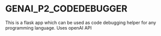 # GENAI_P2_CODEDEBUGGER
This is a flask app which can be used as code debugging helper for any programming language. Uses openAI API
